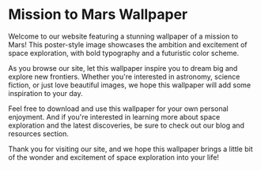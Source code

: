 <!--
Write me markdown content of website with wallpaper:

"A poster-style image of a mission to Mars, with bold typography and a futuristic color scheme that represents the ambition of space exploration."

The header of the page should not be copy of the text but rather a real content of the website which is using this wallpaper.
-->

<!--font:Poppins-->

# Mission to Mars Wallpaper

Welcome to our website featuring a stunning wallpaper of a mission to Mars! This poster-style image showcases the ambition and excitement of space exploration, with bold typography and a futuristic color scheme.

As you browse our site, let this wallpaper inspire you to dream big and explore new frontiers. Whether you're interested in astronomy, science fiction, or just love beautiful images, we hope this wallpaper will add some inspiration to your day.

Feel free to download and use this wallpaper for your own personal enjoyment. And if you're interested in learning more about space exploration and the latest discoveries, be sure to check out our blog and resources section.

Thank you for visiting our site, and we hope this wallpaper brings a little bit of the wonder and excitement of space exploration into your life!
